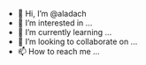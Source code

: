- 👋 Hi, I’m @aladach
- 👀 I’m interested in ...
- 🌱 I’m currently learning ...
- 💞️ I’m looking to collaborate on ...
- 📫 How to reach me ...

<!---
aladach/aladach is a ✨ special ✨ repository because its `README.md` (this file) appears on your GitHub profile.
You can click the Preview link to take a look at your changes.
--->
